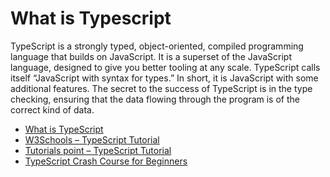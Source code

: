 # What is Typescript

TypeScript is a strongly typed, object-oriented, compiled programming language that builds on JavaScript. It is a superset of the JavaScript language, designed to give you better tooling at any scale. TypeScript calls itself “JavaScript with syntax for types.” In short, it is JavaScript with some additional features. The secret to the success of TypeScript is in the type checking, ensuring that the data flowing through the program is of the correct kind of data.

- [What is TypeScript](https://thenewstack.io/what-is-typescript/)
- [W3Schools – TypeScript Tutorial](https://www.w3schools.com/typescript/)
- [Tutorials point – TypeScript Tutorial](https://www.tutorialspoint.com/typescript/index.htm)
- [TypeScript Crash Course for Beginners](https://www.youtube.com/watch?v=d56mG7DezGs)